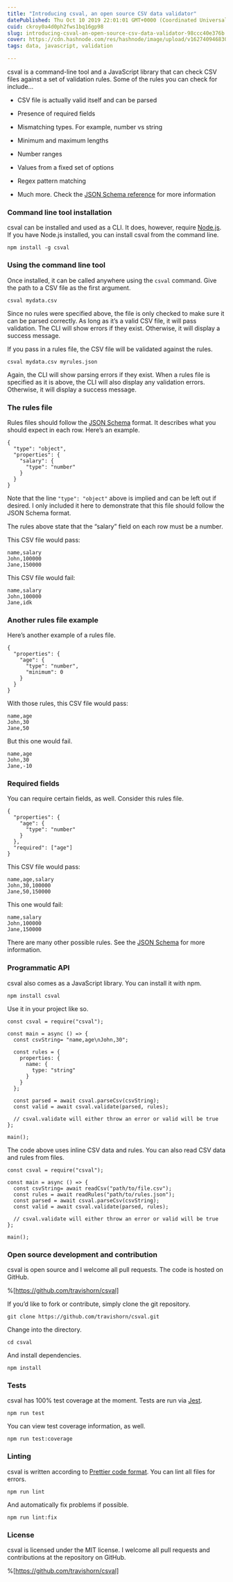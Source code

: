 ```yaml
---
title: "Introducing csval, an open source CSV data validator"
datePublished: Thu Oct 10 2019 22:01:01 GMT+0000 (Coordinated Universal Time)
cuid: ckroy0a4d0ph2fws1bq16gp98
slug: introducing-csval-an-open-source-csv-data-validator-98ccc40e376b
cover: https://cdn.hashnode.com/res/hashnode/image/upload/v1627409468301/dodEdh1fH.png
tags: data, javascript, validation

---
```



csval is a command-line tool and a JavaScript library that can check CSV files against a set of validation rules. Some of the rules you can check for include…

* CSV file is actually valid itself and can be parsed

* Presence of required fields

* Mismatching types. For example, number vs string

* Minimum and maximum lengths

* Number ranges

* Values from a fixed set of options

* Regex pattern matching

* Much more. Check the [JSON Schema reference](https://json-schema.org/understanding-json-schema/reference/index.html) for more information

### Command line tool installation

csval can be installed and used as a CLI. It does, however, require [Node.js](https://nodejs.org/). If you have Node.js installed, you can install csval from the command line.

```
npm install -g csval
```


### Using the command line tool

Once installed, it can be called anywhere using the `csval` command. Give the path to a CSV file as the first argument.

```
csval mydata.csv
```


Since no rules were specified above, the file is only checked to make sure it can be parsed correctly. As long as it’s a valid CSV file, it will pass validation. The CLI will show errors if they exist. Otherwise, it will display a success message.

If you pass in a rules file, the CSV file will be validated against the rules.

```
csval mydata.csv myrules.json
```


Again, the CLI will show parsing errors if they exist. When a rules file is specified as it is above, the CLI will also display any validation errors. Otherwise, it will display a success message.

### The rules file

Rules files should follow the [JSON Schema](https://json-schema.org/understanding-json-schema/reference/index.html) format. It describes what you should expect in each row. Here’s an example.

```
{
  "type": "object",
  "properties": {
    "salary": {
      "type": "number"
    }
  }
}
```


Note that the line `"type": "object"` above is implied and can be left out if desired. I only included it here to demonstrate that this file should follow the JSON Schema format.

The rules above state that the “salary” field on each row must be a number.

This CSV file would pass:

```
name,salary
John,100000
Jane,150000
```


This CSV file would fail:

```
name,salary
John,100000
Jane,idk
```


### Another rules file example

Here’s another example of a rules file.

```
{
  "properties": {
    "age": {
      "type": "number",
      "minimum": 0
    }
  }
}
```


With those rules, this CSV file would pass:

```
name,age
John,30
Jane,50
```


But this one would fail.

```
name,age
John,30
Jane,-10
```


### Required fields

You can require certain fields, as well. Consider this rules file.

```
{
  "properties": {
    "age": {
      "type": "number"
    }
  },
  "required": ["age"]
}
```


This CSV file would pass:

```
name,age,salary
John,30,100000
Jane,50,150000
```


This one would fail:

```
name,salary
John,100000
Jane,150000
```


There are many other possible rules. See the [JSON Schema](https://json-schema.org/understanding-json-schema/reference/index.html) for more information.

### Programmatic API

csval also comes as a JavaScript library. You can install it with npm.

```
npm install csval
```


Use it in your project like so.

```
const csval = require("csval");

const main = async () => {
  const csvString= "name,age\nJohn,30";

  const rules = {
    properties: {
      name: {
        type: "string"
      }
    }
  };

  const parsed = await csval.parseCsv(csvString);
  const valid = await csval.validate(parsed, rules);

  // csval.validate will either throw an error or valid will be true
};

main();
```


The code above uses inline CSV data and rules. You can also read CSV data and rules from files.

```
const csval = require("csval");

const main = async () => {
  const csvString= await readCsv("path/to/file.csv");
  const rules = await readRules("path/to/rules.json");
  const parsed = await csval.parseCsv(csvString);
  const valid = await csval.validate(parsed, rules);

  // csval.validate will either throw an error or valid will be true
};

main();
```


### Open source development and contribution

csval is open source and I welcome all pull requests. The code is hosted on GitHub.


%[https://github.com/travishorn/csval]


If you’d like to fork or contribute, simply clone the git repository.

```
git clone https://github.com/travishorn/csval.git
```


Change into the directory.

```
cd csval
```


And install dependencies.

```
npm install
```


### Tests

csval has 100% test coverage at the moment. Tests are run via [Jest](https://jestjs.io/).

```
npm run test
```


You can view test coverage information, as well.

```
npm run test:coverage
```


### Linting

csval is written according to [Prettier code format](https://prettier.io/). You can lint all files for errors.

```
npm run lint
```


And automatically fix problems if possible.

```
npm run lint:fix
```


### License

csval is licensed under the MIT license. I welcome all pull requests and contributions at the repository on GitHub.

%[https://github.com/travishorn/csval]
